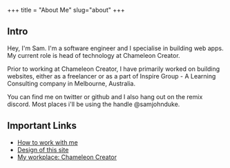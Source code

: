 +++
title = "About Me"
slug="about"
+++

## Intro

Hey, I'm Sam. I'm a software engineer and I specialise in building web apps. My current role is head of technology at Chameleon Creator.

Prior to working at Chameleon Creator, I have primarily worked on building websites, either as a freelancer or as a part of Inspire Group - A Learning Consulting company in Melbourne, Australia.

You can find me on twitter or github and I also hang out on the remix discord. Most places i'll be using the handle @samjohnduke.

## Important Links

- [How to work with me](/how-to-work-with-me)
- [Design of this site](/why-this-site-looks-different)
- [My workplace: Chameleon Creator](https://chameleoncreator.com)